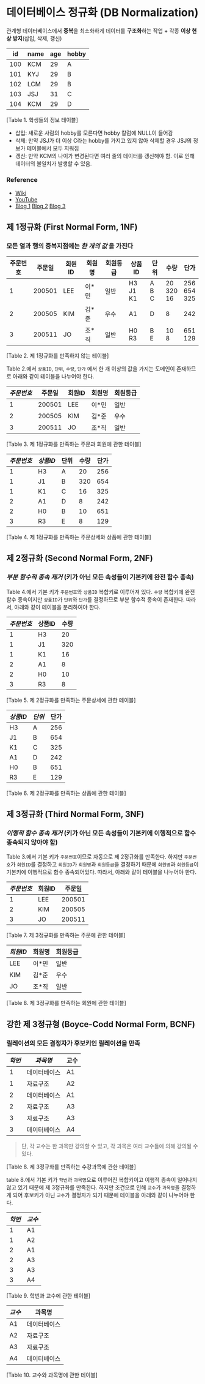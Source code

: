 # 데이터베이스 정규화 (DB Normalization)

관계형 데이터베이스에서 **중복**을 최소화하게 데이터를 **구조화**하는 작업 + 각종 **이상 현상 방지**(삽입, 삭제, 갱신)

| id   | name | age  | hobby |
| ---- | ---- | ---- | ----- |
| 100  | KCM  | 29   | A     |
| 101  | KYJ  | 29   | B     |
| 102  | LCM  | 29   | B     |
| 103  | JSJ  | 31   | C     |
| 104  | KCM  | 29   | D     |

[Table 1. 학생들의 정보 테이블]



* 삽입: 새로운 사람의 hobby를 모른다면 hobby 칼럼에 NULL이 들어감
* 삭제: 만약 JSJ가 더 이상 C라는 hobby를 가지고 있지 않아 삭제할 경우 JSJ의 정보가 테이블에서 모두 지워짐
* 갱신: 만약 KCM의 나이가 변경된다면 여러 줄의 데이터를 갱신해야 함. 이로 인해 데이터의 불일치가 발생할 수 있음.



### Reference

* [Wiki](https://en.wikipedia.org/wiki/Database_normalization)
* [YouTube](https://www.youtube.com/watch?v=RXQ1kZ_JHqg)
* [Blog 1](https://3months.tistory.com/193) [Blog 2](https://untitledtblog.tistory.com/128) [Blog 3](https://victorydntmd.tistory.com/132)



## 제 1정규화 (First Normal Form, 1NF)

### 모든 열과 행의 중복지점에는 *한 개의 값* 을 가진다

| 주문번호 | 주문일 | 회원ID | 회원명 | 회원등급 | 상품ID             | 단위            | 수량                | 단가                  |
| -------- | ------ | ------ | ------ | -------- | ------------------ | --------------- | ------------------- | --------------------- |
| 1        | 200501 | LEE    | 이*민  | 일반     | H3<br />J1<br />K1 | A<br />B<br />C | 20<br />320<br />16 | 256<br />654<br />325 |
| 2        | 200505 | KIM    | 김*준  | 우수     | A1                 | D               | 8                   | 242                   |
| 3        | 200511 | JO     | 조*직  | 일반     | H0<br />R3         | B<br />E        | 10<br />8           | 651<br />129          |

[Table 2. 제 1정규화를 만족하지 않는 테이블]




Table 2.에서 `상품ID`, `단위`, `수량`, `단가` 에서 한 개 이상의 값을 가지는 도메인이 존재하므로 아래와 같이 테이블을 나누어야 한다.



| *주문번호* | 주문일 | 회원ID | 회원명 | 회원등급 |
| ---------- | ------ | ------ | ------ | -------- |
| 1          | 200501 | LEE    | 이*민  | 일반     |
| 2          | 200505 | KIM    | 김*준  | 우수     |
| 3          | 200511 | JO     | 조*직  | 일반     |

[Table 3. 제 1정규화를 만족하는 주문과 회원에 관한 테이블]



| *주문번호* | *상품ID* | 단위 | 수량 | 단가 |
| ---------- | -------- | ---- | ---- | ---- |
| 1          | H3       | A    | 20   | 256  |
| 1          | J1       | B    | 320  | 654  |
| 1          | K1       | C    | 16   | 325  |
| 2          | A1       | D    | 8    | 242  |
| 2          | H0       | B    | 10   | 651  |
| 3          | R3       | E    | 8    | 129  |

[Table 4. 제 1정규화를 만족하는 주문상세와 상품에 관한 테이블]




## 제 2정규화 (Second Normal Form, 2NF)

### *부분 함수적 종속 제거* (키가 아닌 모든 속성들이 기본키에 완전 함수 종속)

Table 4.에서 기본 키가 `주문번호`와 `상품ID` 복합키로 이루어져 있다. `수량` 복합키에 완전 함수 종속이지만 `상품ID`가 `단위`와 `단가`를 결정하므로 부분 함수적 종속이 존재한다. 따라서, 아래와 같이 테이블을 분리하여야 한다.



| *주문번호* | 상품ID | 수량 |
| ---------- | ------ | ---- |
| 1          | H3     | 20   |
| 1          | J1     | 320  |
| 1          | K1     | 16   |
| 2          | A1     | 8    |
| 2          | H0     | 10   |
| 3          | R3     | 8    |

[Table 5. 제 2정규화를 만족하는 주문상세에 관한 테이블]



| *상품ID* | *단위* | 단가 |
| -------- | ------ | ---- |
| H3       | A      | 256  |
| J1       | B      | 654  |
| K1       | C      | 325  |
| A1       | D      | 242  |
| H0       | B      | 651  |
| R3       | E      | 129  |

[Table 6. 제 2정규화를 만족하는 상품에 관한 테이블]




## 제 3정규화 (Third Normal Form, 3NF)

### *이행적 함수 종속 제거* (키가 아닌 모든 속성들이 기본키에 이행적으로 함수종속되지 않아야 함)

Table 3.에서 기본 키가 `주문번호`이므로 자동으로 제 2정규화를 만족한다. 하지만 `주문번호`가 `회원ID`를 결정하고 `회원ID`가 `회원명`과 `회원등급`을 결정하기 때문에 `회원명`과 `회원등급`이 기본키에 이행적으로 함수 종속되어있다. 따라서, 아래와 같이 테이블을 나누어야 한다.




| *주문번호* | 회원ID | 주문일 |
| ---------- | ------ | ------ |
| 1          | LEE    | 200501 |
| 2          | KIM    | 200505 |
| 3          | JO     | 200511 |

[Table 7. 제 3정규화를 만족하는 주문에 관한 테이블]



| *회원ID* | 회원명 | 회원등급 |
| -------- | ------ | -------- |
| LEE      | 이*민  | 일반     |
| KIM      | 김*준  | 우수     |
| JO       | 조*직  | 일반     |

[Table 8. 제 3정규화를 만족하는 회원에 관한 테이블]



## 강한 제 3정규형 (Boyce-Codd Normal Form, BCNF)

### 릴레이션의 모든 결정자가 후보키인 릴레이션을 만족 

| *학번* | *과목명*     | 교수 |
| ------ | ------------ | ---- |
| 1      | 데이터베이스 | A1   |
| 1      | 자료구조     | A2   |
| 2      | 데이터베이스 | A1   |
| 2      | 자료구조     | A3   |
| 3      | 자료구조     | A3   |
| 3      | 데이터베이스 | A4   |

> 단, 각 교수는 한 과목만 강의할 수 있고, 각 과목은 여러 교수들에 의해 강의될 수 있다.

[Table 8. 제 3정규화를 만족하는 수강과목에 관한 테이블]



table 8.에서 기본 키가 `학번`과 `과목명`으로 이루어진 복합키이고 이행적 종속이 일어나지 않고 있기 때문에 제 3정규화를 만족한다. 하지만 조건으로 인해 `교수`가 `과목명`을 결정하게 되어 후보키가 아닌 `교수`가 결정자가 되기 때문에 테이블을 아래와 같이 나누어야 한다.



| *학번* | *교수* |
| ------ | ------ |
| 1      | A1     |
| 1      | A2     |
| 2      | A1     |
| 2      | A3     |
| 3      | A3     |
| 3      | A4     |

[Table 9. 학번과 교수에 관한 테이블]



| *교수* | 과목명       |
| ------ | ------------ |
| A1     | 데이터베이스 |
| A2     | 자료구조     |
| A3     | 자료구조     |
| A4     | 데이터베이스 |

[Table 10. 교수와 과목명에 관한 테이블]